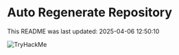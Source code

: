 # Auto Regenerate Repository

This README was last updated: 2025-04-06 12:50:10

 ![TryHackMe](https://tryhackme.com/badge/533634)